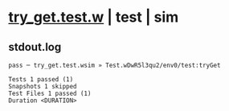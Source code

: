 # [try_get.test.w](../../../../../../examples/tests/sdk_tests/table/try_get.test.w) | test | sim

## stdout.log
```log
pass ─ try_get.test.wsim » Test.wDwR5l3qu2/env0/test:tryGet

Tests 1 passed (1)
Snapshots 1 skipped
Test Files 1 passed (1)
Duration <DURATION>
```

